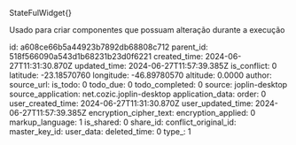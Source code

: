 StateFulWidget{}

Usado para criar componentes que possuam alteração durante a execução

id: a608ce66b5a44923b7892db68808c712
parent_id: 518f566090a543d1b68231b23d0f6221
created_time: 2024-06-27T11:31:30.870Z
updated_time: 2024-06-27T11:57:39.385Z
is_conflict: 0
latitude: -23.18570760
longitude: -46.89780570
altitude: 0.0000
author: 
source_url: 
is_todo: 0
todo_due: 0
todo_completed: 0
source: joplin-desktop
source_application: net.cozic.joplin-desktop
application_data: 
order: 0
user_created_time: 2024-06-27T11:31:30.870Z
user_updated_time: 2024-06-27T11:57:39.385Z
encryption_cipher_text: 
encryption_applied: 0
markup_language: 1
is_shared: 0
share_id: 
conflict_original_id: 
master_key_id: 
user_data: 
deleted_time: 0
type_: 1